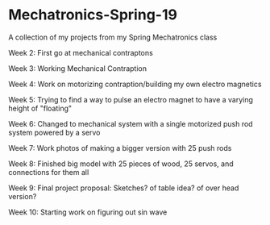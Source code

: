 # Mechatronics-Spring-19
A collection of my projects from my Spring Mechatronics class




Week 2:
First go at mechanical contraptons




Week 3:
Working Mechanical Contraption



Week 4:
Work on motorizing contraption/building my own electro magnetics



Week 5:
Trying to find a way to pulse an electro magnet to have a varying height of "floating"



Week 6:
Changed to mechanical system with a single motorized push rod system powered by a servo



Week 7:
Work photos of making a bigger version with 25 push rods



Week 8:
Finished big model with 25 pieces of wood, 25 servos, and connections for them all



Week 9:
Final project proposal:
  Sketches? of table idea? of over head version?
  
  
  
  
Week 10:
Starting work on figuring out sin wave
